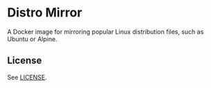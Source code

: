 # Distro Mirror

A Docker image for mirroring popular Linux distribution files, such as Ubuntu or Alpine.

## License

See [LICENSE](LICENSE).

